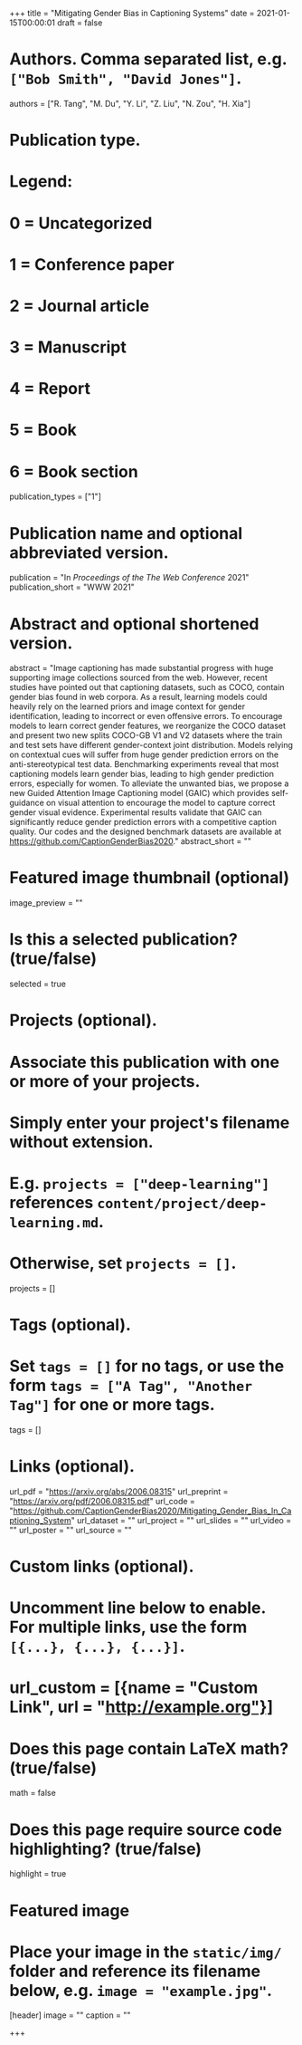 +++
title = "Mitigating Gender Bias in Captioning Systems"
date = 2021-01-15T00:00:01
draft = false

# Authors. Comma separated list, e.g. `["Bob Smith", "David Jones"]`.
authors = ["R. Tang", "M. Du", "Y. Li", "Z. Liu", "N. Zou", "H. Xia"]
# Publication type.
# Legend:
# 0 = Uncategorized
# 1 = Conference paper
# 2 = Journal article
# 3 = Manuscript
# 4 = Report
# 5 = Book
# 6 = Book section
publication_types = ["1"]

# Publication name and optional abbreviated version.
publication = "In *Proceedings of the The Web Conference* 2021"
publication_short = "WWW 2021"

# Abstract and optional shortened version.
abstract = "Image captioning has made substantial progress with huge supporting image collections sourced from the web. However, recent studies have pointed out that captioning datasets, such as COCO, contain gender bias found in web corpora. As a result, learning models could heavily rely on the learned priors and image context for gender identification, leading to incorrect or even offensive errors. To encourage models to learn correct gender features, we reorganize the COCO dataset and present two new splits COCO-GB V1 and V2 datasets where the train and test sets have different gender-context joint distribution. Models relying on contextual cues will suffer from  huge gender prediction errors on the anti-stereotypical test data. Benchmarking experiments reveal that most captioning models learn gender bias, leading to high gender prediction errors, especially for women. To alleviate the unwanted bias, we propose a new Guided Attention Image Captioning model (GAIC) which provides self-guidance on visual attention to encourage the model to capture correct gender visual evidence. Experimental results validate that GAIC can significantly reduce gender prediction errors with a competitive caption quality. Our codes and the designed benchmark datasets are available at https://github.com/CaptionGenderBias2020."
abstract_short = ""

# Featured image thumbnail (optional)
image_preview = ""

# Is this a selected publication? (true/false)
selected = true

# Projects (optional).
#   Associate this publication with one or more of your projects.
#   Simply enter your project's filename without extension.
#   E.g. `projects = ["deep-learning"]` references `content/project/deep-learning.md`.
#   Otherwise, set `projects = []`.
projects = []

# Tags (optional).
#   Set `tags = []` for no tags, or use the form `tags = ["A Tag", "Another Tag"]` for one or more tags.
tags = []

# Links (optional).
url_pdf = "https://arxiv.org/abs/2006.08315"
url_preprint = "https://arxiv.org/pdf/2006.08315.pdf"
url_code = "https://github.com/CaptionGenderBias2020/Mitigating_Gender_Bias_In_Captioning_System"
url_dataset = ""
url_project = ""
url_slides = ""
url_video = ""
url_poster = ""
url_source = ""

# Custom links (optional).
#   Uncomment line below to enable. For multiple links, use the form `[{...}, {...}, {...}]`.
# url_custom = [{name = "Custom Link", url = "http://example.org"}]

# Does this page contain LaTeX math? (true/false)
math = false

# Does this page require source code highlighting? (true/false)
highlight = true

# Featured image
# Place your image in the `static/img/` folder and reference its filename below, e.g. `image = "example.jpg"`.
[header]
image = ""
caption = ""

+++
